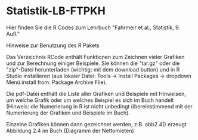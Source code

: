 # Statistik-LB-FTPKH

Hier finden Sie die R Codes zum Lehrbuch "Fahrmeir et al., Statistik, 9. Aufl."

Hinweise zur Benutzung des R Pakets

Das Verzeichnis RCode enthält Funktionen zum Zeichnen vieler Grafiken und zur Berechnung einiger Beispiele. Sie können die "tar.gz" oder die "zip"-Datei herunterladen (wichtig: mit dem download button) und in R Studio installieren (aus lokaler Datei: Tools -> Install Packages -> dropdown Menü:install from: Package Archive File).

Die pdf-Datei enthält die Liste aller Grafiken und Beispiele mit Hinweisen, um welche Grafik oder um welches Beispiel es sich im Buch handelt (Hinweis: die Numerierung in R ist nicht unbedingt übereinstimmend mit der Numerierung der Grafiken und Beispiele im Buch).

Einzelne Grafiken können dann gezeichnet werden, z.B. 
abb2.4()
erzeugt Abbildung 2.4 im Buch (Diagramm der Nettomieten)

